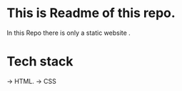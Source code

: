 # This is Readme of this repo.

In this Repo there is only a static website .

# Tech stack 

-> HTML.
-> CSS
